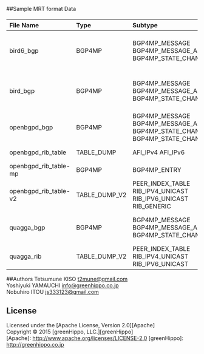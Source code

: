 ##Sample MRT format Data
####
|File Name|Type|Subtype|Description|
|:--|:--|:--|:--|
|bird6_bgp|BGP4MP|BGP4MP_MESSAGE  BGP4MP_MESSAGE_AS4  BGP4MP_STATE_CHANGE_AS4|IPv6 Peer  IPv6 Prefix  All BGP Message Types  ADD-PATH Capability|
|bird_bgp|BGP4MP|BGP4MP_MESSAGE  BGP4MP_MESSAGE_AS4  BGP4MP_STATE_CHANGE_AS4|IPv4 Peer  IPv4 Prefix  All BGP Message Types  ADD-PATH Capability|
|openbgpd_bgp|BGP4MP|BGP4MP_MESSAGE  BGP4MP_MESSAGE_AS4  BGP4MP_STATE_CHANGE  BGP4MP_STATE_CHANGE_AS4|IPv4/IPv6 Peer  IPv4/IPv6/VPNv4 Prefix  All BGP Message Types|
|openbgpd_rib_table|TABLE_DUMP|AFI_IPv4  AFI_IPv6|IPv4/IPv6 Peer  IPv4/IPv6 Prefix|
|openbgpd_rib_table-mp|BGP4MP|BGP4MP_ENTRY|Unsupported Subtype|
|openbgpd_rib_table-v2|TABLE_DUMP_V2|PEER_INDEX_TABLE  RIB_IPV4_UNICAST  RIB_IPV6_UNICAST  RIB_GENERIC|IPv4/IPv6 Peer  IPv4/IPv6/VPNv4 Prefix|
|quagga_bgp|BGP4MP|BGP4MP_MESSAGE  BGP4MP_MESSAGE_AS4  BGP4MP_STATE_CHANGE_AS4|IPv4/IPv6 Peer  IPv4/IPv6/VPNv4 Prefix  All BGP Message Types|
|quagga_rib|TABLE_DUMP_V2|PEER_INDEX_TABLE  RIB_IPV4_UNICAST  RIB_IPV6_UNICAST|IPv4/IPv6 Peer  IPv4/IPv6/VPNv4 Prefix| 


##Authors
Tetsumune KISO <t2mune@gmail.com>  
Yoshiyuki YAMAUCHI <info@greenhippo.co.jp>  
Nobuhiro ITOU <js333123@gmail.com>  

License
----------
Licensed under the [Apache License, Version 2.0][Apache]  
Copyright &copy; 2015 [greenHippo, LLC.][greenHippo]  
[Apache]: http://www.apache.org/licenses/LICENSE-2.0
[greenHippo]: http://greenhippo.co.jp
